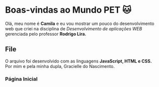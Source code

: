 # Boas-vindas ao Mundo PET 🐱

Olá, meu nome é **Camila** e eu vou mostrar um pouco do desenvolvimento web que criei na disciplina de *Desenvolvimento de aplicações WEB* gerenciada pelo professor **Rodrigo Lira.**



## File

O arquivo foi desenvolvido com as linguagens **JavaScript, HTML e CSS.** Por mim e pela minha dupla, Gracielle do Nascimento.

### Página Inicial

<img scr="projeto1.png">
<img scr="projeto2.png">

